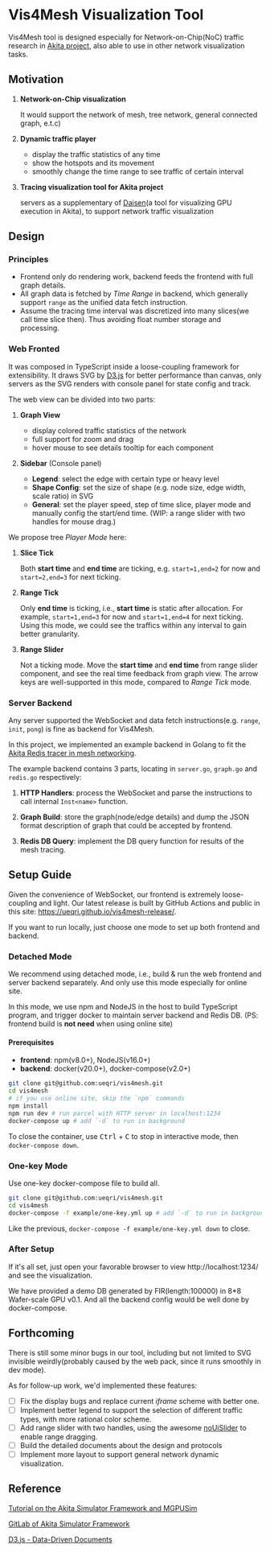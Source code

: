 # Vis4Mesh Visualization Tool

Vis4Mesh tool is designed especially for Network-on-Chip(NoC) traffic research in [Akita project](https://gitlab.com/akita), also able to use in other network visualization tasks.

## Motivation

1. **Network-on-Chip visualization**

   It would support the network of mesh, tree network, general connected graph, e.t.c)

2. **Dynamic traffic player**

   - display the traffic statistics of any time
   - show the hotspots and its movement
   - smoothly change the time range to see traffic of certain interval

3. **Tracing visualization tool for Akita project**

   servers as a supplementary of [Daisen](https://osf.io/73ry8/)(a tool for visualizing GPU execution in Akita), to support network traffic visualization

## Design

### **Principles**

- Frontend only do rendering work, backend feeds the frontend with full graph details.
- All graph data is fetched by _Time Range_ in backend, which generally support `range` as the unified data fetch instruction.
- Assume the tracing time interval was discretized into many slices(we call time slice then). Thus avoiding float number storage and processing.

### **Web Fronted**

It was composed in TypeScript inside a loose-coupling framework for extensibility. It draws SVG by [D3.js](https://d3js.org/) for better performance than canvas, only servers as the SVG renders with console panel for state config and track.

The web view can be divided into two parts:

1. **Graph View**

   - display colored traffic statistics of the network
   - full support for zoom and drag
   - hover mouse to see details tooltip for each component

2. **Sidebar** (Console panel)

   - **Legend**: select the edge with certain type or heavy level
   - **Shape Config**: set the size of shape (e.g. node size, edge width, scale ratio) in SVG
   - **General**: set the player speed, step of time slice, player mode and manually config the start/end time. (WIP: a range slider with two handles for mouse drag.)

We propose tree _Player Mode_ here:

1. **Slice Tick**

   Both **start time** and **end time** are ticking, e.g. `start=1,end=2` for now and `start=2,end=3` for next ticking.

2. **Range Tick**

   Only **end time** is ticking, i.e., **start time** is static after allocation. For example, `start=1,end=3` for now and `start=1,end=4` for next ticking. Using this mode, we could see the traffics within any interval to gain better granularity.

3. **Range Slider**

   Not a ticking mode. Move the **start time** and **end time** from range slider component, and see the real time feedback from graph view. The arrow keys are well-supported in this mode, compared to _Range Tick_ mode.

### **Server Backend**

Any server supported the WebSocket and data fetch instructions(e.g. `range`, `init`, `pong`) is fine as backend for Vis4Mesh.

In this project, we implemented an example backend in Golang to fit the [Akita Redis tracer in mesh networking](https://gitlab.com/akita/util/-/issues/19).

The example backend contains 3 parts, locating in `server.go`, `graph.go` and `redis.go` respectively:

1. **HTTP Handlers**: process the WebSocket and parse the instructions to call internal `Inst<name>` function.

2. **Graph Build**: store the graph(node/edge details) and dump the JSON format description of graph that could be accepted by frontend.

3. **Redis DB Query**: implement the DB query function for results of the mesh tracing.

## Setup Guide

Given the convenience of WebSocket, our frontend is extremely loose-coupling and light. Our latest release is built by GitHub Actions and public in this site: https://ueqri.github.io/vis4mesh-release/.

If you want to run locally, just choose one mode to set up both frontend and backend.

### Detached Mode

We recommend using detached mode, i.e., build & run the web frontend and server backend separately. And only use this mode especially for online site.

In this mode, we use npm and NodeJS in the host to build TypeScript program, and trigger docker to maintain server backend and Redis DB. (PS: frontend build is **not need** when using online site)

#### Prerequisites

- **frontend**: npm(v8.0+), NodeJS(v16.0+)
- **backend**: docker(v20.0+), docker-compose(v2.0+)

```bash
git clone git@github.com:ueqri/vis4mesh.git
cd vis4mesh
# if you use online site, skip the `npm` commands
npm install
npm run dev # run parcel with HTTP server in localhost:1234
docker-compose up # add `-d` to run in background
```

To close the container, use <kbd>Ctrl</kbd> + <kbd>C</kbd> to stop in interactive mode, then `docker-compose down`.

### One-key Mode

Use one-key docker-compose file to build all.

```bash
git clone git@github.com:ueqri/vis4mesh.git
cd vis4mesh
docker-compose -f example/one-key.yml up # add `-d` to run in background
```

Like the previous, `docker-compose -f example/one-key.yml down` to close.

### After Setup

If it's all set, just open your favorable browser to view http://localhost:1234/ and see the visualization.

We have provided a demo DB generated by FIR(length:100000) in 8\*8 Wafer-scale GPU v0.1. And all the backend config would be well done by docker-compose.

## Forthcoming

There is still some minor bugs in our tool, including but not limited to SVG invisible weirdly(probably caused by the web pack, since it runs smoothly in dev mode).

As for follow-up work, we'd implemented these features:

- [ ] Fix the display bugs and replace current _iframe_ scheme with better one.
- [ ] Implement better legend to support the selection of different traffic types, with more rational color scheme.
- [ ] Add range slider with two handles, using the awesome [noUiSlider](https://refreshless.com/nouislider/) to enable range dragging.
- [ ] Build the detailed documents about the design and protocols
- [ ] Implement more layout to support general network dynamic visualization.

## Reference

[Tutorial on the Akita Simulator Framework and MGPUSim](https://syifan.github.io/akita_hpca2020_tutorial.html)

[GitLab of Akita Simulator Framework](https://gitlab.com/akita)

[D3.js - Data-Driven Documents](https://d3js.org/)
